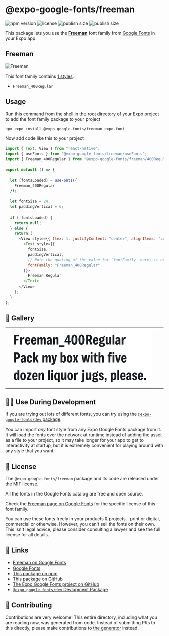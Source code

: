 # @expo-google-fonts/freeman

![npm version](https://flat.badgen.net/npm/v/@expo-google-fonts/freeman)
![license](https://flat.badgen.net/github/license/expo/google-fonts)
![publish size](https://flat.badgen.net/packagephobia/install/@expo-google-fonts/freeman)
![publish size](https://flat.badgen.net/packagephobia/publish/@expo-google-fonts/freeman)

This package lets you use the [**Freeman**](https://fonts.google.com/specimen/Freeman) font family from [Google Fonts](https://fonts.google.com/) in your Expo app.

## Freeman

![Freeman](./font-family.png)

This font family contains [1 styles](#-gallery).

- `Freeman_400Regular`

## Usage

Run this command from the shell in the root directory of your Expo project to add the font family package to your project

```sh
npx expo install @expo-google-fonts/freeman expo-font
```

Now add code like this to your project

```js
import { Text, View } from "react-native";
import { useFonts } from '@expo-google-fonts/freeman/useFonts';
import { Freeman_400Regular } from '@expo-google-fonts/freeman/400Regular';

export default () => {

  let [fontsLoaded] = useFonts({
    Freeman_400Regular
  });

  let fontSize = 24;
  let paddingVertical = 6;

  if (!fontsLoaded) {
    return null;
  } else {
    return (
      <View style={{ flex: 1, justifyContent: "center", alignItems: "center" }}>
        <Text style={{
          fontSize,
          paddingVertical,
          // Note the quoting of the value for `fontFamily` here; it expects a string!
          fontFamily: "Freeman_400Regular"
        }}>
          Freeman Regular
        </Text>
      </View>
    );
  }
};
```

## 🔡 Gallery


||||
|-|-|-|
|![Freeman_400Regular](./400Regular/Freeman_400Regular.ttf.png)||||


## 👩‍💻 Use During Development

If you are trying out lots of different fonts, you can try using the [`@expo-google-fonts/dev` package](https://github.com/expo/google-fonts/tree/master/font-packages/dev#readme).

You can import _any_ font style from any Expo Google Fonts package from it. It will load the fonts over the network at runtime instead of adding the asset as a file to your project, so it may take longer for your app to get to interactivity at startup, but it is extremely convenient for playing around with any style that you want.


## 📖 License

The `@expo-google-fonts/freeman` package and its code are released under the MIT license.

All the fonts in the Google Fonts catalog are free and open source.

Check the [Freeman page on Google Fonts](https://fonts.google.com/specimen/Freeman) for the specific license of this font family.

You can use these fonts freely in your products & projects - print or digital, commercial or otherwise. However, you can't sell the fonts on their own. This isn't legal advice, please consider consulting a lawyer and see the full license for all details.

## 🔗 Links

- [Freeman on Google Fonts](https://fonts.google.com/specimen/Freeman)
- [Google Fonts](https://fonts.google.com/)
- [This package on npm](https://www.npmjs.com/package/@expo-google-fonts/freeman)
- [This package on GitHub](https://github.com/expo/google-fonts/tree/master/font-packages/freeman)
- [The Expo Google Fonts project on GitHub](https://github.com/expo/google-fonts)
- [`@expo-google-fonts/dev` Devlopment Package](https://github.com/expo/google-fonts/tree/master/font-packages/dev)

## 🤝 Contributing

Contributions are very welcome! This entire directory, including what you are reading now, was generated from code. Instead of submitting PRs to this directly, please make contributions to [the generator](https://github.com/expo/google-fonts/tree/master/packages/generator) instead.

